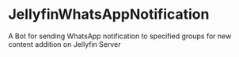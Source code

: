 # JellyfinWhatsAppNotification
A Bot for sending WhatsApp notification to specified groups for new content addition on Jellyfin Server
